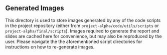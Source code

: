 ## Generated Images

This directory is used to store images generated by any of the code scripts in the project repository (either from `project-alpha/code/utils/scripts` or `project-alpha/final/scripts`). Images required to generate the report and slides are cached here for convenience, but may also be reproduced by the user. Please navigate the the aforementioned script directories for instructions on how to re-generate images. 
